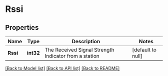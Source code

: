 # Rssi

## Properties
Name | Type | Description | Notes
------------ | ------------- | ------------- | -------------
**Rssi** | **int32** | The Received Signal Strength Indicator from a station | [default to null]

[[Back to Model list]](../README.md#documentation-for-models) [[Back to API list]](../README.md#documentation-for-api-endpoints) [[Back to README]](../README.md)


